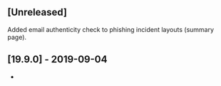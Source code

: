 ## [Unreleased]
Added email authenticity check to phishing incident layouts (summary page).

## [19.9.0] - 2019-09-04
-